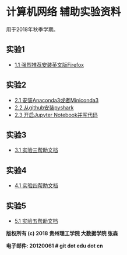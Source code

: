 # 计算机网络 辅助实验资料

用于2018年秋季学期。

## 实验1
  * [1.1 强烈推荐安装英文版Firefox](exp1.1_install_english_version_firefox.md)

## 实验2

  * [2.1 安装Anaconda3或者Miniconda3](install_conda3.md)
  * [2.2 从github安装pyshark](install_pyshark_from_github.md)
  * [2.3 开启Jupyter Notebook并写代码](exp2.2_your_first_pyshark_program_in_jupyter_notebook.md)

## 实验3

  * [3.1 实验三帮助文档](exp3_help.md)

## 实验4
  * [4.1 实验四帮助文档](exp4_help.md)
 
## 实验5
  * [5.1 实验五帮助文档](exp5_help.md)
  
**版权所有 (c) 2018 贵州理工学院 大数据学院 张森**

**电子邮件: 20120061 \# git dot edu dot cn**

